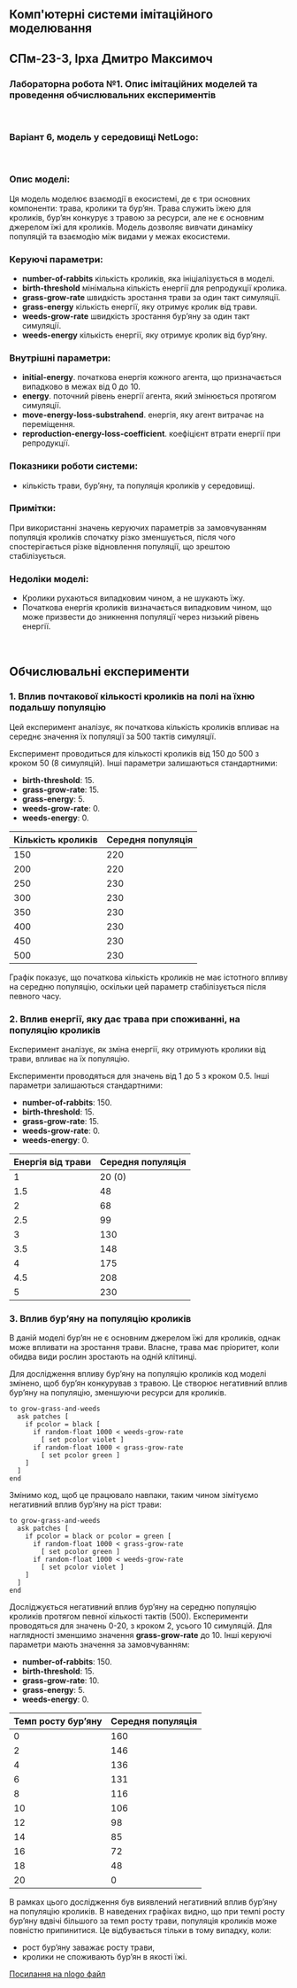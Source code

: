 ## Комп'ютерні системи імітаційного моделювання
## СПм-23-3, **Ірха Дмитро Максимоч**
### Лабораторна робота №**1**. Опис імітаційних моделей та проведення обчислювальних експериментів

<br>

### Варіант 6, модель у середовищі NetLogo:

<br>

### Опис моделі:
Ця модель моделює взаємодії в екосистемі, де є три основних компоненти: трава, кролики та бурʼян. Трава служить їжею для кроликів, бурʼян конкурує з травою за ресурси, але не є основним джерелом їжі для кроликів. Модель дозволяє вивчати динаміку популяцій та взаємодію між видами у межах екосистеми.
### Керуючі параметри:
- **number-of-rabbits** кількість кроликів, яка ініціалізується в моделі.
- **birth-threshold** мінімальна кількість енергії для репродукції кролика.
- **grass-grow-rate**  швидкість зростання трави за один такт симуляції.
- **grass-energy** кількість енергії, яку отримує кролик від трави.
- **weeds-grow-rate** швидкість зростання бурʼяну за один такт симуляції.
- **weeds-energy** кількість енергії, яку отримує кролик від бурʼяну.

### Внутрішні параметри:
- **initial-energy**. початкова енергія кожного агента, що призначається випадково в межах від 0 до 10.
- **energy**. поточний рівень енергії агента, який змінюється протягом симуляції.
- **move-energy-loss-substrahend**. енергія, яку агент витрачає на переміщення.
- **reproduction-energy-loss-coefficient**. коефіцієнт втрати енергії при репродукції.

### Показники роботи системи:
- кількість трави, бурʼяну, та популяція кроликів у середовищі.

### Примітки:
При використанні значень керуючих параметрів за замовчуванням популяція кроликів спочатку різко зменшується, після чого спостерігається різке відновлення популяції, що зрештою стабілізується.
### Недоліки моделі:
- Кролики рухаються випадковим чином, а не шукають їжу.
- Початкова енергія кроликів визначається випадковим чином, що може призвести до зникнення популяції через низький рівень енергії.
<br>

## Обчислювальні експерименти
### 1. Вплив почтакової кількості кроликів на полі на їхню подальшу популяцію
Цей експеримент аналізує, як початкова кількість кроликів впливає на середнє значення їх популяції за 500 тактів симуляції.

Експеримент проводиться для кількості кроликів від 150 до 500 з кроком 50 (8 симуляцій). Інші параметри залишаються стандартними:
- **birth-threshold**: 15.
- **grass-grow-rate**: 15.
- **grass-energy**: 5.
- **weeds-grow-rate**: 0.
- **weeds-energy**: 0.

<table> <thead> <tr><th>Кількість кроликів</th><th>Середня популяція</th></tr> </thead> <tbody> <tr><td>150</td><td>220</td></tr> <tr><td>200</td><td>220</td></tr> <tr><td>250</td><td>230</td></tr> <tr><td>300</td><td>230</td></tr> <tr><td>350</td><td>230</td></tr> <tr><td>400</td><td>230</td></tr> <tr><td>450</td><td>230</td></tr> <tr><td>500</td><td>230</td></tr> </tbody> </table>


Графік показує, що початкова кількість кроликів не має істотного впливу на середню популяцію, оскільки цей параметр стабілізується після певного часу.

### 2. Вплив енергії, яку дає трава при споживанні, на популяцію кроликів
Експеримент аналізує, як зміна енергії, яку отримують кролики від трави, впливає на їх популяцію.

Експерименти проводяться для значень від 1 до 5 з кроком 0.5. Інші параметри залишаються стандартними:
- **number-of-rabbits**: 150.
- **birth-threshold**: 15.
- **grass-grow-rate**: 15.
- **weeds-grow-rate**: 0.
- **weeds-energy**: 0.

<table> <thead> <tr><th>Енергія від трави</th><th>Середня популяція</th></tr> </thead> <tbody> <tr><td>1</td><td>20 (0)</td></tr> <tr><td>1.5</td><td>48</td></tr> <tr><td>2</td><td>68</td></tr> <tr><td>2.5</td><td>99</td></tr> <tr><td>3</td><td>130</td></tr> <tr><td>3.5</td><td>148</td></tr> <tr><td>4</td><td>175</td></tr> <tr><td>4.5</td><td>208</td></tr> <tr><td>5</td><td>230</td></tr> </tbody> </table>


### 3. Вплив бурʼяну на популяцію кроликів

В даній моделі бурʼян не є основним джерелом їжі для кроликів, однак може впливати на зростання трави. Власне, трава має пріоритет, коли обидва види рослин зростають на одній клітинці.

Для дослідження впливу бурʼяну на популяцію кроликів код моделі змінено, щоб бурʼян конкурував з травою. Це створює негативний вплив бурʼяну на популяцію, зменшуючи ресурси для кроликів.
```
to grow-grass-and-weeds
  ask patches [
    if pcolor = black [
      if random-float 1000 < weeds-grow-rate
        [ set pcolor violet ]
      if random-float 1000 < grass-grow-rate
        [ set pcolor green ]
    ]
  ]
end
```
Змінимо код, щоб це працювало навпаки, таким чином зімітуємо негативний вплив бурʼяну на ріст трави:
```
to grow-grass-and-weeds
  ask patches [
    if pcolor = black or pcolor = green [
      if random-float 1000 < grass-grow-rate
        [ set pcolor green ]
      if random-float 1000 < weeds-grow-rate
        [ set pcolor violet ]
    ]
  ]
end
```
Досліджується негативний вплив бурʼяну на середню популяцію кроликів протягом певної кількості тактів (500).
Експерименти проводяться для значень 0-20, з кроком 2, усього 10 симуляцій.
Для наглядності зменшимо значення **grass-grow-rate** до 10.
Інші керуючі параметри мають значення за замовчуванням:
- **number-of-rabbits**: 150.
- **birth-threshold**: 15.
- **grass-grow-rate**: 10.
- **grass-energy**: 5.
- **weeds-energy**: 0.

<table>
<thead>
<tr><th>Темп росту бурʼяну</th><th>Середня популяція</th></tr>
</thead>
<tbody>
<tr><td>0</td><td>160</td></tr>
<tr><td>2</td><td>146</td></tr>
<tr><td>4</td><td>136</td></tr>
<tr><td>6</td><td>131</td></tr>
<tr><td>8</td><td>116</td></tr>
<tr><td>10</td><td>106</td></tr>
<tr><td>12</td><td>98</td></tr>
<tr><td>14</td><td>85</td></tr>
<tr><td>16</td><td>72</td></tr>
<tr><td>18</td><td>48</td></tr>
<tr><td>20</td><td>0</td></tr>
</tbody>
</table>


В рамках цього дослідження був виявлений негативний вплив бурʼяну на популяцію кроликів.
В наведених графіках видно, що при темпі росту бурʼяну вдвічі більшого за темп росту трави, популяція кроликів може повністю припинитися.
Це відбувається тільки в тому випадку, коли:
- рост бурʼяну заважає росту трави,
- кролики не споживають бурʼян в якості їжі.<br>

[Посилання на nlogo файл](_model.nlogo)
